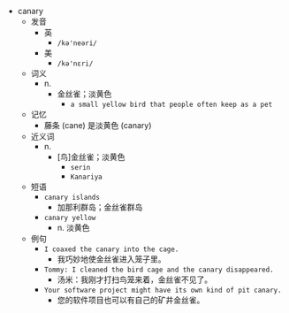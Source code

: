 - canary
  - 发音
    - 英
      - `/kə'neəri/`
    - 美
      - `/kə'nɛri/`
  - 词义
    - n.
      - 金丝雀；淡黄色
        - `a small yellow bird that people often keep as a pet`
  - 记忆
    - 藤条 (cane) 是淡黄色 (canary)
  - 近义词
    - n.
      - [鸟]金丝雀；淡黄色
        - `serin`
        - `Kanariya`
  - 短语
    - `canary islands`
      - 加那利群岛；金丝雀群岛 
    - `canary yellow`
      - n. 淡黄色 
  - 例句
    - `I coaxed the canary into the cage.`
      - 我巧妙地使金丝雀进入笼子里。
    - `Tommy: I cleaned the bird cage and the canary disappeared.`
      - 汤米：我刚才打扫鸟笼来着，金丝雀不见了。
    - `Your software project might have its own kind of pit canary.`
      - 您的软件项目也可以有自己的矿井金丝雀。

